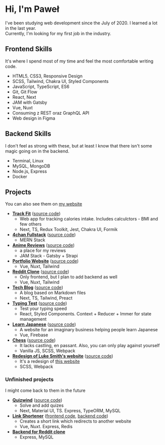 # Hi, I'm Paweł

I've been studying web development since the July of 2020. I learned a lot in the last year.  
Currently, I'm looking for my first job in the industry.

## Frontend Skills

It's where I spend most of my time and feel the most comfortable writing code.

- HTML5, CSS3, Responsive Design
- SCSS, Tailwind, Chakra UI, Styled Components
- JavaScript, TypeScript, ES6
- Git, Git Flow
- React, Next
- JAM with Gatsby
- Vue, Nuxt
- Consuming z REST oraz GraphQL API
- Web design in Figma

## Backend Skills

I don't feel as strong with these, but at least I know that there isn't some magic going on in the backend.

- Terminal, Linux
- MySQL, MongoDB
- Node.js, Express
- Docker

## Projects

You can also see them on [my website](https://kolaczyn.com/project/track-fit)

- [**Track Fit**](https://track-fit.me/food) ([source code](https://github.com/kolaczyn/fit-tracker))
  - Web app for tracking calories intake. Includes calculctors - BMI and few others
  - Next, TS, Redux Toolkit, Jest, Chakra UI, Formik
- [**4chan Fullstack**](https://4chan.kolaczyn.com) ([source code](https://github.com/kolaczyn/4chan-fullstack))
  - MERN Stack
- [**Anime Reviews**](https://anime-reviews.kolaczyn.com) ([source code](https://github.com/kolaczyn/anime-reviews))
  - a place for my reviews
  - JAM Stack - Gatsby + Strapi
- [**Portfolio Website**](https://kolaczyn.com) ([source code](https://github.com/kolaczyn/portfolio-website))
  - Vue, Nuxt, Tailwind
- [**Reddit Clone**](https://reddit.kolaczyn.com) ([source code](https://github.com/kolaczyn/reddit-clone))
  - Only frontend, but I plan to add backend as well
  - Vue, Nuxt, Tailwind
- [**Tech Blog**](https://tech-blog.kolaczyn.com) ([source code](https://github.com/kolaczyn/tech-blog))
  - A blog based on Markdown files
  - Next, TS, Tailwind, Preact
- [**Typing Test**](https://github.com/kolaczyn/typing-test) ([source code](https://github.com/kolaczyn/typing-test))
  - Test your typing speed
  - React, Styled Components. Context + Reducer + Immer for state management
- [**Learn Japanese**](https://learn-japanese.kolaczyn.com/) ([source code](https://github.com/kolaczyn/learn-japanese))
  - A website for an imaginary business helping people learn Japanese
  - Vue, Firebase
- [**Chess**](https://chess.kolaczyn.com) ([source code](https://github.com/kolaczyn/chess-js))
  - It lacks castling, en passant. Also, you can only play against yourself
  - Vanilla JS, SCSS, Webpack
- [**Redesign of Luke Smith's website**](https://luke-smith.kolaczyn.com) ([source code](https://github.com/kolaczyn/lukesmithxyz))
  - It's a redesign of [this website](https://lukesmith.xyz)
  - SCSS, Webpack

### Unfinished projects

I might come back to them in the future

- [**Quizwind**](https://quizwind.vercel.app) ([source code](https://github.com/kolaczyn/quizwind))
  - Solve and add quizes
  - Next, Material UI, TS. Express, TypeORM, MySQL
- [**Link Shortener**](https://link-shortener.kolaczyn.com/) ([frontend code](https://github.com/kolaczyn/link-shortener-frontend), [backend code](https://github.com/kolaczyn/link-shortener-backend))
  - Creates a short link which redirects to another website
  - Vue, Nuxt. Express, Redis
- [**Backend for Reddit clone**](https://github.com/kolaczyn/reddit-clone-backend)
  - Express, MySQL
